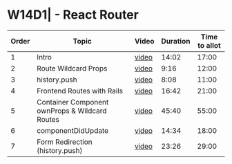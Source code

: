 # W14D1| - React Router

| Order | Topic                                          | Video          | Duration | Time to allot |
| ----- | ---------------------------------------------- | -------------- | -------- | ------------- |
| 1     | Intro                                          | [video][vid 1] | 14:02    | 17:00         |
| 2     | Route Wildcard Props                           | [video][vid 2] | 9:16     | 12:00         |
| 3     | history.push                                   | [video][vid 3] | 8:08     | 11:00         |
| 4     | Frontend Routes with Rails                     | [video][vid 4] | 16:42    | 21:00         |
| 5     | Container Component ownProps & Wildcard Routes | [video][vid 5] | 45:40    | 55:00         |
| 6     | componentDidUpdate                             | [video][vid 6] | 14:34    | 18:00         |
| 7     | Form Redirection (history.push)                | [video][vid 7] | 23:26    | 29:00         |

[vid 1]: https://vimeo.com/342316185/2dcb083337
[vid 2]: https://vimeo.com/342319540/64ef0f3073
[vid 3]: https://vimeo.com/342319155/df5e73c225
[vid 4]: https://vimeo.com/342318480/718b7d20ba
[vid 5]: https://vimeo.com/342316812/1a70c16cd1
[vid 6]: https://vimeo.com/342319968/36eb64eb54
[vid 7]: https://vimeo.com/342320552/b8030d3eee
